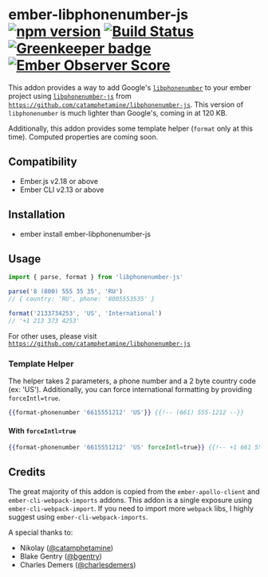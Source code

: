 # ember-libphonenumber-js [![npm version](https://badge.fury.io/js/ember-libphonenumber-js.svg)](https://badge.fury.io/js/ember-libphonenumber-js) [![Build Status](https://travis-ci.org/tylerturdenpants/ember-libphonenumber-js.svg?branch=master)](https://travis-ci.org/tylerturdenpants/ember-libphonenumber-js) [![Greenkeeper badge](https://badges.greenkeeper.io/tylerturdenpants/ember-libphonenumber-js.svg)](https://greenkeeper.io/) [![Ember Observer Score](http://emberobserver.com/badges/ember-libphonenumber-js.svg)](http://emberobserver.com/addons/ember-libphonenumber-js)
This addon provides a way to add Google's [`libphonenumber`](https://github.com/googlei18n/libphonenumber) to your ember project using [`libphonenumber-js`](https://github.com/catamphetamine/libphonenumber-js) from  [`https://github.com/catamphetamine/libphonenumber-js`](https://github.com/catamphetamine/libphonenumber-js).  This version of `libphonenumber` is much lighter than Google's, coming in at 120 KB.

Additionally, this addon provides some template helper (`format` only at this time).  Computed properties are coming soon.


Compatibility
------------------------------------------------------------------------------

* Ember.js v2.18 or above
* Ember CLI v2.13 or above


Installation
------------------------------------------------------------------------------

* ember install ember-libphonenumber-js

## Usage

```js
import { parse, format } from 'libphonenumber-js'

parse('8 (800) 555 35 35', 'RU')
// { country: 'RU', phone: '8005553535' }

format('2133734253', 'US', 'International')
// '+1 213 373 4253'

```

For other uses, please visit [`https://github.com/catamphetamine/libphonenumber-js`](https://github.com/catamphetamine/libphonenumber-js)

### Template Helper
The helper takes 2 parameters, a phone number and a 2 byte country code (ex: 'US'). Additionally, you can force international formatting by providing `forceIntl=true`.
```hbs
{{format-phonenumber '6615551212' 'US'}} {{!-- (661) 555-1212 --}}
```
#### With `forceIntl=true`
```hbs
{{format-phonenumber '6615551212' 'US' forceIntl=true}} {{!-- +1 661 555 1212 --}}
```

## Credits

The great majority of this addon is copied from the `ember-apollo-client` and `ember-cli-webpack-imports` addons. This addon is a single exposure using `ember-cli-webpack-import`.  If you need to import more `webpack` libs, I highly suggest using `ember-cli-webpack-imports`.


A special thanks to:
* Nikolay ([@catamphetamine](https://github.com/catamphetamine))
* Blake Gentry ([@bgentry](https://github.com/bgentry))
* Charles Demers ([@charlesdemers](https://github.com/charlesdemers))
